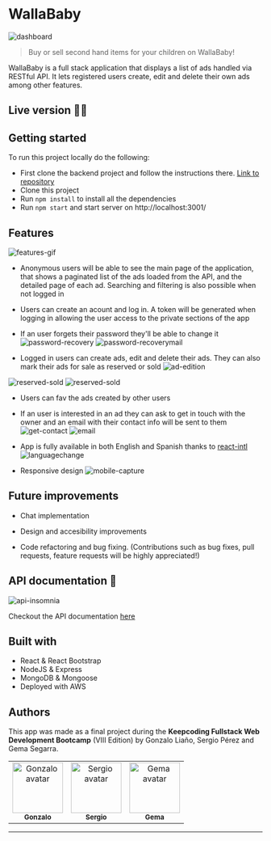 # WallaBaby 

![dashboard](ttps://github.com/wallaclone/wallaclone-front/blob/readme/readme-imgs/dashboard.png)

> Buy or sell second hand items for your children on WallaBaby! 

WallaBaby is a full stack application that displays a list of ads handled via RESTful API. It lets registered users create, edit and delete their own ads among other features. 


## Live version 🚀🚀

## Getting started 

To run this project locally do the following:

- First clone the backend project and follow the instructions there. [Link to repository](https://github.com/wallaclone/wallaclone_back)
- Clone this project
- Run ```npm install``` to install all the dependencies
- Run ```npm start``` and start server on http://localhost:3001/ 


## Features

![features-gif](https://github.com/wallaclone/wallaclone-front/blob/readme/readme-imgs/use-example.gif)

- Anonymous users will be able to see the main page of the application, that shows a paginated list of the ads loaded from the API, and the detailed page of each ad. Searching and filtering is also possible when not logged in

- Users can create an acount and log in. A token will be generated when logging in allowing the user access to the private sections of the app

- If an user forgets their password they'll be able to change it 
![password-recovery](https://github.com/wallaclone/wallaclone-front/blob/readme/readme-imgs/password-recoverypage.png)
![password-recoverymail](ttps://github.com/wallaclone/wallaclone-front/blob/readme/readme-imgs/password-recoverymail.png)

- Logged in users can create ads, edit and delete their ads. They can also mark their ads for sale as reserved or sold
![ad-edition](https://github.com/wallaclone/wallaclone-front/blob/readme/readme-imgs/edit-ad.gif)

![reserved-sold](https://github.com/wallaclone/wallaclone-front/blob/readme/readme-imgs/reserved-sold2.png)
![reserved-sold](https://github.com/wallaclone/wallaclone-front/blob/readme/readme-imgs/reserved-sold.png)

- Users can fav the ads created by other users 

- If an user is interested in an ad they can ask to get in touch with the owner and an email with their contact info will be sent to them
![get-contact](https://github.com/wallaclone/wallaclone-front/blob/readme/readme-imgs/contact.png)
![email](https://github.com/wallaclone/wallaclone-front/blob/readme/readme-imgs/contactmail.png)

- App is fully available in both English and Spanish thanks to [react-intl](https://formatjs.io/docs/react-intl/components/)
![languagechange](ttps://github.com/wallaclone/wallaclone-front/blob/readme/readme-imgs/language.gif)

- Responsive design
![mobile-capture](ttps://github.com/wallaclone/wallaclone-front/blob/readme/readme-imgs/responsive.png)

## Future improvements

- Chat implementation

- Design and accesibility improvements

- Code refactoring and bug fixing. (Contributions such as bug fixes, pull requests, feature requests will be highly appreciated!)

## API documentation  📖
![api-insomnia](https://github.com/wallaclone/wallaclone-front/blob/readme/readme-imgs/apidocu.png)

Checkout the API documentation [here](http://instinctive-tub.surge.sh/)

## Built with 

- React & React Bootstrap
- NodeJS & Express
- MongoDB & Mongoose
- Deployed with AWS

## Authors 

This app was made as a final project during the **Keepcoding Fullstack Web Development Bootcamp** (VIII Edition) by Gonzalo Liaño, Sergio Pérez and Gema Segarra.

<table>
<tr><td align="center"><a href="https://github.com/Gon99"><img src="https://avatars0.githubusercontent.com/u/43567070?v=4" width="100px;" alt="Gonzalo avatar"/><br/><sub><b>Gonzalo</b></sub></a><br/><a href="https://github.com/Gon99"></a>
<td align="center"><a href="https://github.com/SergyPC"><img src="https://avatars2.githubusercontent.com/u/57828810?v=4" width="100px;" alt="Sergio avatar"/><br/><sub><b>Sergio</b></sub></a><br/><a href="https://github.com/SergyPC">
<td align="center"><a href="https://github.com/gemasegarra"><img src="https://avatars2.githubusercontent.com/u/40056297?v=4" width="100px;" alt="Gema avatar"/><br/><sub><b>Gema</b></sub></a><br/><a href="https://github.com/gemasegarra"></a>
</a>
</table>


---
